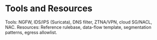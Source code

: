 # Tools and Resources
Tools: NGFW, IDS/IPS (Suricata), DNS filter, ZTNA/VPN, cloud SG/NACL, NAC.
Resources: Reference rulebase, data-flow template, segmentation patterns, egress allowlist.
